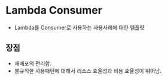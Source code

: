 # Lambda Consumer

- Lambda를 Consumer로 사용하는 사용사례에 대한 템플릿

## 장점

- 재배포의 편리함.
- 불규칙한 사용패턴에 대해서 리소스 효율성과 비용 효율성이 뛰어남.
